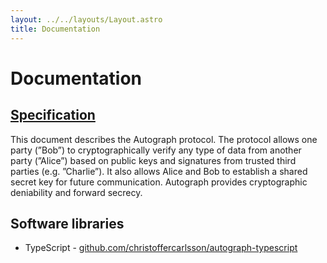 ```yaml
---
layout: ../../layouts/Layout.astro
title: Documentation
---
```


# Documentation

## [Specification](/docs/specification)

This document describes the Autograph protocol. The protocol allows one party
(”Bob”) to cryptographically verify any type of data from another party
(”Alice”) based on public keys and signatures from trusted third parties (e.g.
”Charlie”). It also allows Alice and Bob to establish a shared secret key for
future communication. Autograph provides cryptographic deniability and forward
secrecy.

## Software libraries

- TypeScript -
  [github.com/christoffercarlsson/autograph-typescript](https://github.com/christoffercarlsson/autograph-typescript)
